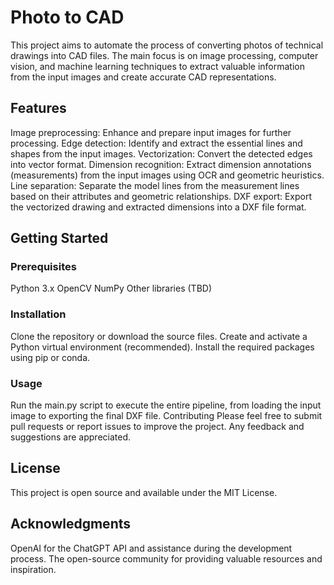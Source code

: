 # Photo to CAD
This project aims to automate the process of converting photos of technical drawings into CAD files. The main focus is on image processing, computer vision, and machine learning techniques to extract valuable information from the input images and create accurate CAD representations.

## Features
Image preprocessing: Enhance and prepare input images for further processing.
Edge detection: Identify and extract the essential lines and shapes from the input images.
Vectorization: Convert the detected edges into vector format.
Dimension recognition: Extract dimension annotations (measurements) from the input images using OCR and geometric heuristics.
Line separation: Separate the model lines from the measurement lines based on their attributes and geometric relationships.
DXF export: Export the vectorized drawing and extracted dimensions into a DXF file format.
## Getting Started
### Prerequisites
Python 3.x
OpenCV
NumPy
Other libraries (TBD)
### Installation
Clone the repository or download the source files.
Create and activate a Python virtual environment (recommended).
Install the required packages using pip or conda.
### Usage
Run the main.py script to execute the entire pipeline, from loading the input image to exporting the final DXF file.
Contributing
Please feel free to submit pull requests or report issues to improve the project. Any feedback and suggestions are appreciated.

## License
This project is open source and available under the MIT License.

## Acknowledgments
OpenAI for the ChatGPT API and assistance during the development process.
The open-source community for providing valuable resources and inspiration.